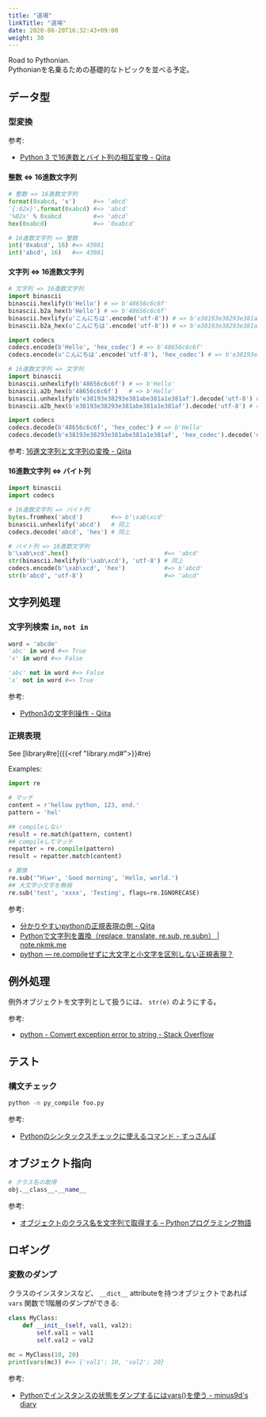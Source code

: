 ```yaml
---
title: "道場"
linkTitle: "道場"
date: 2020-08-20T16:32:43+09:00
weight: 30
---
```


Road to Pythonian.  
Pythonianを名乗るための基礎的なトピックを並べる予定。

## データ型
### 型変換

参考:

- [Python 3 で16進数とバイト列の相互変換 - Qiita](https://qiita.com/masakielastic/items/21ba9f68ef6c4fd7692d)

#### 整数 <=> 16進数文字列

```Python
# 整数 => 16進数文字列
format(0xabcd, 'x')     #=> 'abcd'
'{:02x}'.format(0xabcd) #=> 'abcd'
'%02x' % 0xabcd         #=> 'abcd'
hex(0xabcd)             #=> '0xabcd'

# 16進数文字列 => 整数
int('0xabcd', 16) #=> 43981
int('abcd', 16)   #=> 43981
```

#### 文字列 <=> 16進数文字列

```Python
# 文字列 => 16進数文字列
import binascii
binascii.hexlify(b'Hello') # => b'48656c6c6f'
binascii.b2a_hex(b'Hello') # => b'48656c6c6f'
binascii.hexlify(u'こんにちは'.encode('utf-8')) # => b'e38193e38293e381abe381a1e381af'
binascii.b2a_hex(u'こんにちは'.encode('utf-8')) # => b'e38193e38293e381abe381a1e381af'

import codecs
codecs.encode(b'Hello', 'hex_codec') # => b'48656c6c6f'
codecs.encode(u'こんにちは'.encode('utf-8'), 'hex_codec') # => b'e38193e38293e381abe381a1e381af'

# 16進数文字列 => 文字列
import binascii
binascii.unhexlify(b'48656c6c6f') # => b'Hello'
binascii.a2b_hex(b'48656c6c6f')   # => b'Hello'
binascii.unhexlify(b'e38193e38293e381abe381a1e381af').decode('utf-8') # => 'こんにちは'
binascii.a2b_hex(b'e38193e38293e381abe381a1e381af').decode('utf-8') # => 'こんにちは'

import codecs
codecs.decode(b'48656c6c6f', 'hex_codec') # => b'Hello'
codecs.decode(b'e38193e38293e381abe381a1e381af', 'hex_codec').decode('utf-8') # => 'こんにちは'
```

参考: [16進文字列と文字列の変換 - Qiita](https://qiita.com/atsaki/items/6120cad2e3c448d774bf)

#### 16進数文字列 <=> バイト列

```Python
import binascii
import codecs

# 16進数文字列 => バイト列
bytes.fromhex('abcd')        #=> b'\xab\xcd'
binascii.unhexlify('abcd')   # 同上
codecs.decode('abcd', 'hex') # 同上

# バイト列 => 16進数文字列
b'\xab\xcd'.hex()                           #=> 'abcd'
str(binascii.hexlify(b'\xab\xcd'), 'utf-8') # 同上
codecs.encode(b'\xab\xcd', 'hex')           #=> b'abcd'
str(b'abcd', 'utf-8')                       #=> 'abcd'
```

## 文字列処理
### 文字列検索 `in`, `not in`

```python
word = 'abcde'
'abc' in word #=> True
'x' in word #=> False

'abc' not in word #=> False
'x' not in word #=> True
```

参考:

- [Python3の文字列操作 \- Qiita](https://qiita.com/Kenta-Han/items/e64035e9c3e4ef08e394)

### 正規表現

See [library#re]({{<ref "library.md#">}}#re)

Examples:

```python
import re

# マッチ
content = r'hellow python, 123, end.' 
pattern = 'hel'

## compileしない
result = re.match(pattern, content)
## compileしてマッチ
repatter = re.compile(pattern)
result = repatter.match(content)

# 置換
re.sub('^H\w+', 'Good morning', 'Hello, world.')
## 大文字小文字を無視
re.sub('test', 'xxxx', 'Testing', flags=re.IGNORECASE)
```

参考:

- [分かりやすいpythonの正規表現の例 - Qiita](https://qiita.com/luohao0404/items/7135b2b96f9b0b196bf3)
- [Pythonで文字列を置換（replace, translate, re.sub, re.subn） | note.nkmk.me](https://note.nkmk.me/python-str-replace-translate-re-sub/)
- [python — re.compileせずに大文字と小文字を区別しない正規表現？](https://www.it-swarm.dev/ja/python/recompile%E3%81%9B%E3%81%9A%E3%81%AB%E5%A4%A7%E6%96%87%E5%AD%97%E3%81%A8%E5%B0%8F%E6%96%87%E5%AD%97%E3%82%92%E5%8C%BA%E5%88%A5%E3%81%97%E3%81%AA%E3%81%84%E6%AD%A3%E8%A6%8F%E8%A1%A8%E7%8F%BE%EF%BC%9F/958186732/)

## 例外処理

例外オブジェクトを文字列として扱うには、 `str(e)` のようにする。

参考:

- [python - Convert exception error to string - Stack Overflow](https://stackoverflow.com/questions/37684153/convert-exception-error-to-string)

## テスト
### 構文チェック

```sh
python -m py_compile foo.py
```

参考:

- [Pythonのシンタックスチェックに使えるコマンド - すっさんぽ](https://sussan-po.com/2017/10/23/python-syntax-check/)

## オブジェクト指向

```Python
# クラス名の取得
obj.__class__.__name__
```

参考:

- [オブジェクトのクラス名を文字列で取得する – Pythonプログラミング物語](https://pcl.solima.net/pyblog/archives/949)

## ロギング
### 変数のダンプ

クラスのインスタンスなど、 `__dict__` attributeを持つオブジェクトであれば `vars` 関数で1階層のダンプができる:

```Python
class MyClass:
    def __init__(self, val1, val2):
        self.val1 = val1
        self.val2 = val2

mc = MyClass(10, 20)
print(vars(mc)) #=> {'val1': 10, 'val2': 20}
```

参考:

- [Pythonでインスタンスの状態をダンプするにはvars()を使う - minus9d's diary](https://minus9d.hatenablog.com/entry/2015/08/02/204226)
